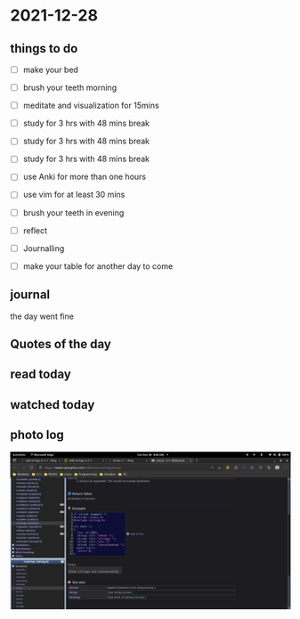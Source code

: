 # 2021-12-28

## things to do 

- [ ] make your bed
- [ ] brush your teeth morning
- [ ] meditate and visualization for 15mins


- [ ] study for 3 hrs with 48 mins break
- [ ] study for 3 hrs with 48 mins break
- [ ] study for 3 hrs with 48 mins break


- [ ] use Anki for more than one hours 
- [ ] use vim for at least 30 mins 


- [ ] brush your teeth in evening
- [ ] reflect
- [ ] Journalling
- [ ] make your table for another day to come 

## journal 
the day went fine
## Quotes of the day  

## read today 

## watched today 

## photo log


!["image"](./media/Screenshot-from-2021-12-28-08-45-37.png)

